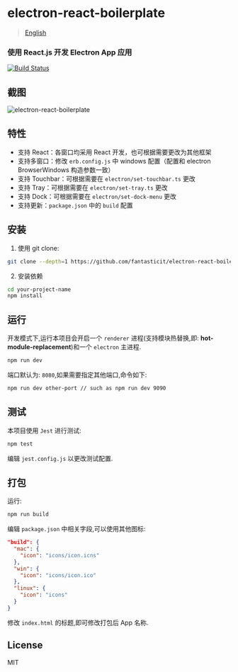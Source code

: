 # electron-react-boilerplate

> [English](./README_EN.md)

### 使用 React.js 开发 Electron App 应用

[![Build Status](https://travis-ci.org/justemit/electron-react-boilerplate.svg?branch=master)](https://travis-ci.org/justemit/electron-react-boilerplate)

## 截图

![electron-react-boilerplate](https://user-images.githubusercontent.com/26452939/100304935-dce05f00-2fda-11eb-98f5-5af5bfd46a1a.gif)

## 特性

- 支持 React：各窗口均采用 React 开发，也可根据需要更改为其他框架
- 支持多窗口：修改 `erb.config.js` 中 windows 配置（配置和 electron BrowserWindows 构造参数一致）
- 支持 Touchbar：可根据需要在 `electron/set-touchbar.ts` 更改
- 支持 Tray：可根据需要在 `electron/set-tray.ts` 更改
- 支持 Dock：可根据需要在 `electron/set-dock-menu` 更改
- 支持更新：`package.json` 中的 `build` 配置

## 安装

1.  使用 git clone:

```bash
git clone --depth=1 https://github.com/fantasticit/electron-react-boilerplate.git your-project-name
```

2.  安装依赖

```bash
cd your-project-name
npm install
```

## 运行

开发模式下,运行本项目会开启一个 `renderer` 进程(支持模块热替换,即: **hot-module-replacement**)和一个 `electron` 主进程.

```bash
npm run dev
```

端口默认为: `8080`,如果需要指定其他端口,命令如下:

```bash
npm run dev other-port // such as npm run dev 9090
```

## 测试

本项目使用 `Jest` 进行测试:

```bash
npm test
```

编辑 `jest.config.js` 以更改测试配置.

## 打包

运行:

```bash
npm run build
```

编辑 `package.json` 中相关字段,可以使用其他图标:

```json
"build": {
  "mac": {
    "icon": "icons/icon.icns"
  },
  "win": {
    "icon": "icons/icon.ico"
  },
  "linux": {
    "icon": "icons"
  }
}
```

修改 `index.html` 的标题,即可修改打包后 App 名称.

## License

MIT
